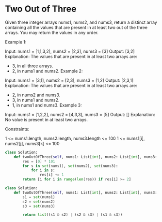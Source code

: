 # Two Out of Three

Given three integer arrays nums1, nums2, and nums3, return a distinct array containing all the values that are present in at least two out of the three arrays. You may return the values in any order.

Example 1:

Input: nums1 = [1,1,3,2], nums2 = [2,3], nums3 = [3]
Output: [3,2]
Explanation: The values that are present in at least two arrays are:

- 3, in all three arrays.
- 2, in nums1 and nums2.
Example 2:

Input: nums1 = [3,1], nums2 = [2,3], nums3 = [1,2]
Output: [2,3,1]
Explanation: The values that are present in at least two arrays are:

- 2, in nums2 and nums3.
- 3, in nums1 and nums2.
- 1, in nums1 and nums3.
Example 3:

Input: nums1 = [1,2,2], nums2 = [4,3,3], nums3 = [5]
Output: []
Explanation: No value is present in at least two arrays.

Constraints:

1 <= nums1.length, nums2.length, nums3.length <= 100
1 <= nums1[i], nums2[j], nums3[k] <= 100

```python
class Solution:
    def twoOutOfThree(self, nums1: List[int], nums2: List[int], nums3: List[int]) -> List[int]:
        res = [0] * 101
        for s in set(nums1), set(nums2), set(nums3):
            for i in s:
                res[i] += 1
        return [i for i in range(len(res)) if res[i] >= 2]
```

```python
class Solution:
    def twoOutOfThree(self, nums1: List[int], nums2: List[int], nums3: List[int]) -> List[int]:
        s1 = set(nums1)
        s2 = set(nums2)
        s3 = set(nums3)

        return list((s1 & s2) | (s2 & s3) | (s1 & s3))
```
